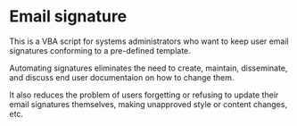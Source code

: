 # Email signature
This is a VBA script for systems administrators who want to keep user email signatures conforming to a pre-defined template.

Automating signatures eliminates the need to create, maintain, disseminate, and discuss end user documentaion on how to change them.

It also reduces the problem of users forgetting or refusing to update their email signatures themselves, making unapproved style or content changes, etc.
